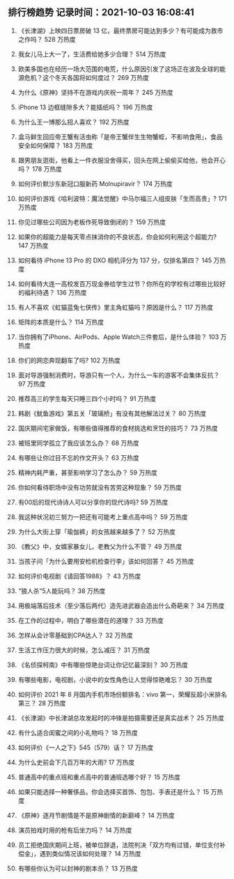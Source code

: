 
## 排行榜趋势 记录时间：2021-10-03 16:08:41
  
  1. 《长津湖》上映四日票房破 13 亿，最终票房可能达到多少？有可能成为救市之作吗？ 528 万热度
    
  2. 我女儿马上大一了，生活费给她多少合理？ 514 万热度
    
  3. 欧美多国也在经历一场大范围的电荒，什么原因引发了这场正在波及全球的能源危机？这个冬天各国将如何度过？ 269 万热度
    
  4. 为什么《原神》坚持不在游戏内庆祝一周年？ 245 万热度
    
  5. iPhone 13 边框缝隙多大？能插纸吗？ 196 万热度
    
  6. 为什么王一博那么招人喜欢？ 192 万热度
    
  7. 盒马鲜生回应帝王蟹有活虫称「是帝王蟹伴生生物蟹蛭，不影响食用」，食品安全如何保障？ 183 万热度
    
  8. 跟男朋友逛街，他看上一件衣服没舍得买，回头在网上偷偷买给他，他会开心吗？ 178 万热度
    
  9. 如何评价默沙东新冠口服新药 Molnupiravir？ 174 万热度
    
  10. 如何评价游戏《哈利波特：魔法觉醒》中马尔福三人组皮肤「生而高贵」? 171 万热度
    
  11. 你见过哪些公司因为老板作死导致倒闭的？ 159 万热度
    
  12. 如果你的超能力是每天零点抹消你的不良状态，你会如何利用这个超能力? 147 万热度
    
  13. 如何看待 iPhone 13  Pro 的 DXO 相机评分为 137 分，仅排名第四？ 145 万热度
    
  14. 如何看待大连一高校发百万现金券给学生过节？你所在的学校有过哪些比较好的福利待遇？ 136 万热度
    
  15. 有人不喜欢《虹猫蓝兔七侠传》里主角虹猫吗？原因是什么？ 117 万热度
    
  16. 矩阵的本质是什么？ 114 万热度
    
  17. 当你拥有了iPhone、AirPods、Apple Watch三件套后，是什么体验？ 103 万热度
    
  18. 你们的网恋奔现翻车了吗? 102 万热度
    
  19. 面对导游强制消费时，导游只有一个人，为什么一车的游客不会集体反抗？ 97 万热度
    
  20. 推荐高三的学生每天只睡三四个小时吗？ 91 万热度
    
  21. 韩剧《鱿鱼游戏》第五关「玻璃桥」有没有其他解法过关？ 80 万热度
    
  22. 国庆期间宅家做饭，有哪些值得推荐的食材挑选和烹饪的技巧？ 73 万热度
    
  23. 被班里同学孤立了我应该怎么办？ 68 万热度
    
  24. 有哪些让你过目不忘的作文开头？ 63 万热度
    
  25. 精神内耗严重，甚至影响学习了怎么办？ 59 万热度
    
  26. 你如何看待职场中没有功劳就没有苦劳这种现象？ 59 万热度
    
  27. 有00后的现代诗诗人可以分享你的现代诗吗? 59 万热度
    
  28. 我这种状况初三努力一把还有可能考上重点高中吗？ 59 万热度
    
  29. 为什么大街上穿「瑜伽裤」的女孩越来越多了？ 52 万热度
    
  30. 《教父》中，女婿家暴女儿，老教父为什么不管？ 49 万热度
    
  31. 当孩子问「为什么要用安检机检查行李」该如何回答？ 45 万热度
    
  32. 如何评价电视剧《请回答1988》？ 43 万热度
    
  33. “狼人杀”5人能玩吗？ 38 万热度
    
  34. 用极端落后技术（至少落后两代）造先进武器会造出什么奇葩来？ 34 万热度
    
  35. 在工作的过程中，明白了哪些潜在的道理？ 33 万热度
    
  36. 怎样从会计零基础到CPA达人？ 32 万热度
    
  37. 生活工作压力很大的时候，怎么减压？ 31 万热度
    
  38. 《名侦探柯南》中有哪些惊艳台词让你记忆最深刻？ 30 万热度
    
  39. 有哪些电影，电视剧，小说中的女性角色让人觉得惊艳难忘？ 30 万热度
    
  40. 如何评价 2021 年 8 月国内手机市场份额排名：vivo 第一，荣耀反超小米排名第三？ 28 万热度
    
  41. 《长津湖》中长津湖总攻发起时的冲锋是拍摄需要还是真实战术？ 25 万热度
    
  42. 有什么适合闺蜜之间的小礼物吗？ 18 万热度
    
  43. 如何评价《一人之下》545（579）话？ 17 万热度
    
  44. 为什么史前会下几百万年的大雨? 17 万热度
    
  45. 普通高中的重点班和重点高中的普通班选哪个好？ 15 万热度
    
  46. 如果只能选择一种奢侈品，你会选择买首饰、包包、手表还是什么？ 15 万热度
    
  47. 《原神》逐月节剧情是不是原神剧情的新巅峰？ 14 万热度
    
  48. 演员拍戏时用的枪有后坐力吗？ 14 万热度
    
  49. 员工拒绝国庆期间上班，被单位辞退，法院判决「双方均有过错，单位支付补偿金」，遇到类似情况该如何处理？ 14 万热度
    
  50. 有哪些你认为可以封神的剧本杀？ 13 万热度
    